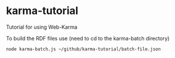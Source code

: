 karma-tutorial
==============

Tutorial for using Web-Karma

To build the RDF files use (need to cd to the karma-batch directory)

```node karma-batch.js ~/github/karma-tutorial/batch-file.json```
